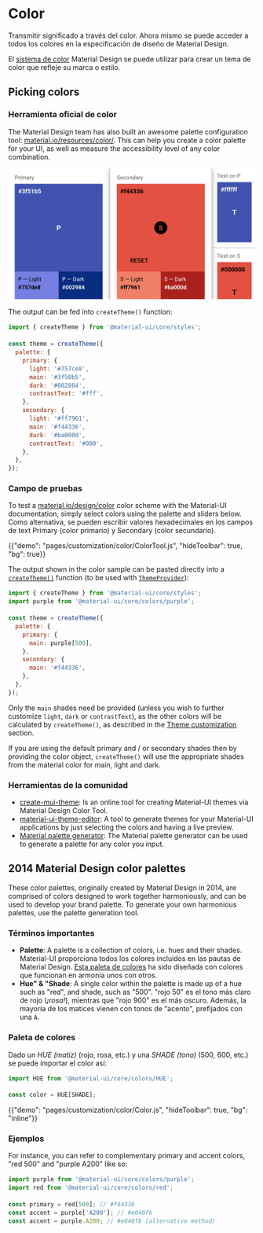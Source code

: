 # Color

<p class="description">Transmitir significado a través del color. Ahora mismo se puede acceder a todos los colores en la especificación de diseño de Material Design.</p>

El [sistema de color](https://material.io/design/color/) Material Design se puede utilizar para crear un tema de color que refleje su marca o estilo.

## Picking colors

### Herramienta oficial de color

The Material Design team has also built an awesome palette configuration tool: [material.io/resources/color/](https://material.io/resources/color/). This can help you create a color palette for your UI, as well as measure the accessibility level of any color combination.

<a href="https://material.io/resources/color/#!/?view.left=0&view.right=0&primary.color=3F51B5&secondary.color=F44336" target="_blank" rel="noopener nofollow">
  <img src="/static/images/color/colorTool.png" alt="Herramienta oficial de color" style="width: 574px" />
</a>
  
  


The output can be fed into `createTheme()` function:

```js
import { createTheme } from '@material-ui/core/styles';

const theme = createTheme({
  palette: {
    primary: {
      light: '#757ce8',
      main: '#3f50b5',
      dark: '#002884',
      contrastText: '#fff',
    },
    secondary: {
      light: '#ff7961',
      main: '#f44336',
      dark: '#ba000d',
      contrastText: '#000',
    },
  },
});
```

### Campo de pruebas

To test a [material.io/design/color](https://material.io/design/color/) color scheme with the Material-UI documentation, simply select colors using the palette and sliders below. Como alternativa, se pueden escribir valores hexadecimales en los campos de text Primary (color primario) y Secondary (color secundario).

{{"demo": "pages/customization/color/ColorTool.js", "hideToolbar": true, "bg": true}}

The output shown in the color sample can be pasted directly into a [`createTheme()`](/customization/theming/#createtheme-options-theme) function (to be used with [`ThemeProvider`](/customization/theming/#theme-provider)):

```jsx
import { createTheme } from '@material-ui/core/styles';
import purple from '@material-ui/core/colors/purple';

const theme = createTheme({
  palette: {
    primary: {
      main: purple[500],
    },
    secondary: {
      main: '#f44336',
    },
  },
});
```

Only the `main` shades need be provided (unless you wish to further customize `light`, `dark` or `contrastText`), as the other colors will be calculated by `createTheme()`, as described in the [Theme customization](/customization/palette/) section.

If you are using the default primary and / or secondary shades then by providing the color object, `createTheme()` will use the appropriate shades from the material color for main, light and dark.

### Herramientas de la comunidad

- [create-mui-theme](https://react-theming.github.io/create-mui-theme/): Is an online tool for creating Material-UI themes via Material Design Color Tool.
- [material-ui-theme-editor](https://in-your-saas.github.io/material-ui-theme-editor/): A tool to generate themes for your Material-UI applications by just selecting the colors and having a live preview.
- [Material palette generator](https://material.io/inline-tools/color/): The Material palette generator can be used to generate a palette for any color you input.

## 2014 Material Design color palettes

These color palettes, originally created by Material Design in 2014, are comprised of colors designed to work together harmoniously, and can be used to develop your brand palette. To generate your own harmonious palettes, use the palette generation tool.

### Términos importantes

- **Palette**: A palette is a collection of colors, i.e. hues and their shades. Material-UI proporciona todos los colores incluidos en las pautas de Material Design. [Esta paleta de colores](#color-palette) ha sido diseñada con colores que funcionan en armonía unos con otros.
- **Hue" & "Shade**: A single color within the palette is made up of a hue such as "red", and shade, such as "500". "rojo 50" es el tono más claro de rojo (*¡rosa!*), mientras que "rojo 900" es el más oscuro. Además, la mayoría de los matices vienen con tonos de "acento", prefijados con una `A`.

### Paleta de colores

Dado un *HUE (matiz)* (rojo, rosa, etc.) y una *SHADE (tono)* (500, 600, etc.) se puede importar el color así:

```jsx
import HUE from '@material-ui/core/colors/HUE';

const color = HUE[SHADE];
```

{{"demo": "pages/customization/color/Color.js", "hideToolbar": true, "bg": "inline"}}

### Ejemplos

For instance, you can refer to complementary primary and accent colors, "red 500" and "purple A200" like so:

```js
import purple from '@material-ui/core/colors/purple';
import red from '@material-ui/core/colors/red';

const primary = red[500]; // #f44336
const accent = purple['A200']; // #e040fb
const accent = purple.A200; // #e040fb (alternative method)
```
